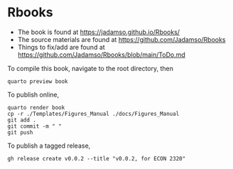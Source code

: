 # Rbooks

* The book is found at <https://jadamso.github.io/Rbooks/>
* The source materials are found at <https://github.com/Jadamso/Rbooks>
* Things to fix/add are found at <https://github.com/Jadamso/Rbooks/blob/main/ToDo.md>

To compile this book, navigate to the root directory, then 

    quarto preview book

To publish online, 

    quarto render book
    cp -r ./Templates/Figures_Manual ./docs/Figures_Manual
    git add .
    git commit -m " "
    git push
    
To publish a tagged release, 

    gh release create v0.0.2 --title "v0.0.2, for ECON 2320"

